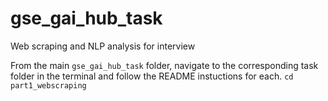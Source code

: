 # gse_gai_hub_task
Web scraping and NLP analysis for interview

From the main `gse_gai_hub_task` folder, navigate to the corresponding task folder in the terminal and follow the README instuctions for each.
`cd part1_webscraping`